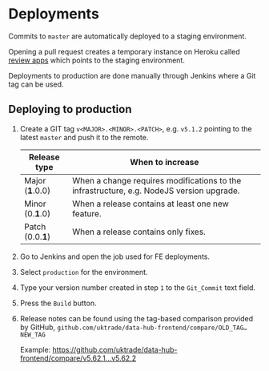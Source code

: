 # Deployments

Commits to `master` are automatically deployed to a staging environment.

Opening a pull request creates a temporary instance on Heroku called [review apps](https://devcenter.heroku.com/articles/github-integration-review-apps) which points to the staging environment.

Deployments to production are done manually through Jenkins where a Git tag can be used.

## Deploying to production

1. Create a GIT tag `v<MAJOR>.<MINOR>.<PATCH>`, e.g. `v5.1.2` pointing to the latest `master` and push it to the remote.
   
    | Release type | When to increase |
    | ------------- | ------------- |
    | Major (**1**.0.0) | When a change requires modifications to the infrastructure, e.g. NodeJS version upgrade. |
    | Minor (0.**1**.0) | When a release contains at least one new feature. |
    | Patch (0.0.**1**) | When a release contains only fixes. | 

2. Go to Jenkins and open the job used for FE deployments.

3. Select `production` for the environment.

4. Type your version number created in step `1` to the `Git_Commit` text field.

5. Press the `Build` button.

6. Release notes can be found using the tag-based comparison provided by GitHub, `github.com/uktrade/data-hub-frontend/compare/OLD_TAG…NEW_TAG`
   
   Example: https://github.com/uktrade/data-hub-frontend/compare/v5.62.1...v5.62.2
